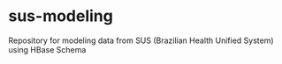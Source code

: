 # sus-modeling
Repository for modeling data from SUS (Brazilian Health Unified System) using HBase Schema
